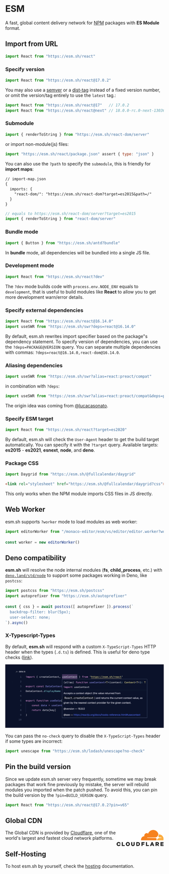 # ESM

A fast, global content delivery network for [NPM](http://npmjs.org/) packages with **ES Module** format.

## Import from URL

```javascript
import React from "https://esm.sh/react"
```

### Specify version

```javascript
import React from "https://esm.sh/react@17.0.2"
```

You may also use a [semver](https://docs.npmjs.com/cli/v6/using-npm/semver) or a [dist-tag](https://docs.npmjs.com/cli/v8/commands/npm-dist-tag) instead of a fixed version number, or omit the version/tag entirely to use the `latest` tag.:

```javascript
import React from "https://esm.sh/react@17"   // 17.0.2
import React from "https://esm.sh/react@next" // 18.0.0-rc.0-next-13036bfbc-20220121
```

### Submodule

```javascript
import { renderToString } from "https://esm.sh/react-dom/server"
```

or import non-module(js) files:

```javascript
import "https://esm.sh/react/package.json" assert { type: "json" }
```

You can also use the `?path` to specify the `submodule`, this is friendly for **import maps**:

```jsonc
// import-map.json
{
  imports: {
    "react-dom/": "https://esm.sh/react-dom?target=es2015&path=/"
  }
}
```

```javascript
// equals to https://esm.sh/react-dom/server?target=es2015
import { renderToString } from "react-dom/server" 
```

### Bundle mode

```javascript
import { Button } from "https://esm.sh/antd?bundle"
```

In **bundle** mode, all dependencies will be bundled into a single JS file.

### Development mode

```javascript
import React from "https://esm.sh/react?dev"
```

The `?dev` mode builds code with `process.env.NODE_ENV` equals to `development`, that is useful to build modules like **React** to allow you to get more development warn/error details.

### Specify external dependencies

```javascript
import React from "https://esm.sh/react@16.14.0"
import useSWR from "https://esm.sh/swr?deps=react@16.14.0"
```

By default, esm.sh rewrites import specifier based on the package"s dependency statement. To specify version of dependencies, you can use the `?deps=PACKAGE@VERSION` query. You can separate multiple dependencies with commas: `?deps=react@16.14.0,react-dom@16.14.0`.

### Aliasing dependencies

```javascript
import useSWR from "https://esm.sh/swr?alias=react:preact/compat"
```

in combination with `?deps`:

```javascript
import useSWR from "https://esm.sh/swr?alias=react:preact/compat&deps=preact@10.5.14"
```

The origin idea was coming from [@lucacasonato](https://github.com/lucacasonato).

### Specify ESM target

```javascript
import React from "https://esm.sh/react?target=es2020"
```

By default, esm.sh will check the `User-Agent` header to get the build target automatically. You can specify it with the `?target` query. Available targets: **es2015** - **es2021**, **esnext**, **node**, and **deno**.

### Package CSS

```javascript
import Daygrid from "https://esm.sh/@fullcalendar/daygrid"
```

```html
<link rel="stylesheet" href="https://esm.sh/@fullcalendar/daygrid?css">
```

This only works when the NPM module imports CSS files in JS directly.


## Web Worker

esm.sh supports `?worker` mode to load modules as web worker:

```javascript
import editorWorker from "/monaco-editor/esm/vs/editor/editor.worker?worker"
  
const worker = new editorWorker()
```

## Deno compatibility

**esm.sh** will resolve the node internal modules (**fs**, **child_process**, etc.) with [`deno.land/std/node`](https://deno.land/std/node) to support some packages working in Deno, like `postcss`:

```javascript
import postcss from "https://esm.sh/postcss"
import autoprefixer from "https://esm.sh/autoprefixer"

const { css } = await postcss([ autoprefixer ]).process(`
  backdrop-filter: blur(5px);
  user-select: none;
`).async()
```

### X-Typescript-Types

By default, **esm.sh** will respond with a custom `X-TypeScript-Types` HTTP header when the types (`.d.ts`) is defined. This is useful for deno type checks ([link](https://deno.land/manual/typescript/types#using-x-typescript-types-header)).

![Figure #1](./server/embed/assets/sceenshot-deno-types.png)

You can pass the `no-check` query to disable the `X-TypeScript-Types` header if some types are incorrect:

```javascript
import unescape from "https://esm.sh/lodash/unescape?no-check"
```

## Pin the build version

Since we update esm.sh server very frequently, sometime we may break packages that work fine previously by mistake, the server will rebuild modules you imported when the patch pushed. To avoid this, you can pin the build version by the `?pin=BUILD_VERSON` query. 

```javascript
import React from "https://esm.sh/react@17.0.2?pin=v65"
```

## Global CDN

<img width="150" align="right" src="./server/embed/assets/cf.svg">

The Global CDN is provided by [Cloudflare](https://cloudflare.com), one of the world's largest and fastest cloud network platforms.


## Self-Hosting

To host esm.sh by yourself, check the [hosting](./HOSTING.md) documentation.
